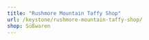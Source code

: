 ```yaml
---
title: "Rushmore Mountain Taffy Shop"
url: /keystone/rushmore-mountain-taffy-shop/
shop: Süßwaren
---
```

